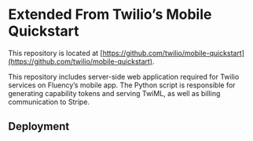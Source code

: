 Extended From Twilio’s Mobile Quickstart
===

This repository is located at [https://github.com/twilio/mobile-quickstart](https://github.com/twilio/mobile-quickstart).

This repository includes server-side web application required for Twilio services on Fluency’s mobile app. The Python script is responsible for generating capability tokens and serving TwiML, as well as billing communication to Stripe.



Deployment
---

